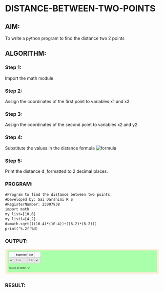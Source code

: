 # DISTANCE-BETWEEN-TWO-POINTS

## AIM:
To write a python program to find the distance two 2 points
## ALGORITHM:
### Step 1:
 Import the math module.
### Step 2: 
Assign the coordinates of the first point to variables x1 and x2.
### Step 3: 
Assign the coordinates of the second point to variables x2 and y2.
### Step 4: 
Substitute the values in the distance formula  ![formula](/formula.JPG)
### Step 5: 
Print the distance d ,formatted to 2 decimal places.
### PROGRAM:
```
#Program to find the distance between two points.
#Developed by: Sai Darshini R S
#RegisterNumber: 23007938
import math
my_list=[10,6]
my_list1=[4,2]
d=math.sqrt(((10-4)*(10-4))+((6-2)*(6-2)))
print('%.2f'%d)
```
  


### OUTPUT:
![Alt text](image.png)


### RESULT:
